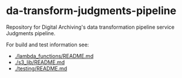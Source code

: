 # da-transform-judgments-pipeline

Repository for Digital Archiving's data transformation pipeline service Judgments pipeline.

For build and test information see:

* [./lambda_functions/README.md](./lambda_functions/README.md)
* [./s3_lib/README.md](./s3_lib/README.md)
* [./testing/README.md](./testing/README.md)

